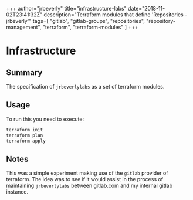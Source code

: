+++
    author="jrbeverly"
    title="infrastructure-labs"
    date="2018-11-02T23:41:32Z"
    description="Terraform modules that define 'Repositories - jrbeverly'"
    tags=[
  "gitlab",
  "gitlab-groups",
  "repositories",
  "repository-management",
  "terraform",
  "terraform-modules"
]
    +++
    
# Infrastructure

## Summary

The specification of `jrbeverlylabs` as a set of terraform modules.

## Usage

To run this you need to execute:

```bash
terraform init
terraform plan
terraform apply
```

## Notes

This was a simple experiment making use of the `gitlab` provider of terraform. The idea was to see if it would assist in the process of maintaining `jrbeverlylabs` between gitlab.com and my internal gitlab instance.
